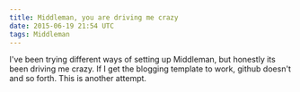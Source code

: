 ```yaml
---
title: Middleman, you are driving me crazy
date: 2015-06-19 21:54 UTC
tags: Middleman
---
```


I've been trying different ways of setting up Middleman, but honestly its been driving me crazy. If I get the blogging template to work, github doesn't and so forth. This is another attempt.